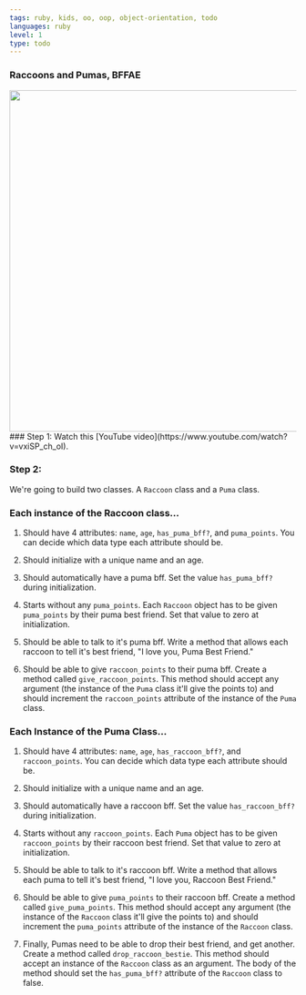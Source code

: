```yaml
---
tags: ruby, kids, oo, oop, object-orientation, todo
languages: ruby
level: 1
type: todo
---
```

### Raccoons and Pumas, BFFAE
<img src="https://after-school-assets.s3.amazonaws.com/puma.jpg" width="600px">
### Step 1: 
Watch this [YouTube video](https://www.youtube.com/watch?v=vxiSP_ch_oI).

### Step 2: 
We're going to build two classes. A `Raccoon` class and a `Puma` class. 

### Each instance of the Raccoon class...
1. Should have 4 attributes: `name`, `age`, `has_puma_bff?`, and `puma_points`. You can decide which data type each attribute should be.

2. Should initialize with a unique name and an age.

3. Should automatically have a puma bff. Set the value `has_puma_bff?` during initialization.

4. Starts without any `puma_points`. Each `Raccoon` object has to be given `puma_points` by their puma best friend. Set that value to zero at initialization.

5. Should be able to talk to it's puma bff. Write a method that allows each raccoon to tell it's best friend, "I love you, Puma Best Friend." 

6. Should be able to give `raccoon_points` to their puma bff. Create a method called `give_raccoon_points`. This method should accept any argument (the instance of the `Puma` class it'll give the points to) and should increment the `raccoon_points` attribute of the instance of the `Puma` class.

### Each Instance of the Puma Class...
1. Should have 4 attributes: `name`, `age`, `has_raccoon_bff?`, and `raccoon_points`. You can decide which data type each attribute should be.

2. Should initialize with a unique name and an age.

3. Should automatically have a raccoon bff. Set the value `has_raccoon_bff?` during initialization.

4. Starts without any `raccoon_points`. Each `Puma` object has to be given `raccoon_points` by their raccoon best friend. Set that value to zero at initialization.

5. Should be able to talk to it's raccoon bff. Write a method that allows each puma to tell it's best friend, "I love you, Raccoon Best Friend." 

6. Should be able to give `puma_points` to their raccoon bff. Create a method called `give_puma_points`. This method should accept any argument (the instance of the `Raccoon` class it'll give the points to) and should increment the `puma_points` attribute of the instance of the `Raccoon` class.

7. Finally, Pumas need to be able to drop their best friend, and get another. Create a method called `drop_raccoon_bestie`. This method should accept an instance of the `Raccoon` class as an argument. The body of the method should set the `has_puma_bff?` attribute of the `Raccoon` class to false.
